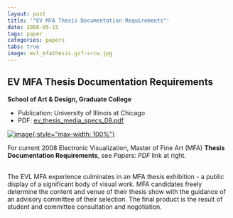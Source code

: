 ```yaml
---
layout: post
title: '"EV MFA Thesis Documentation Requirements"'
date: 2008-05-15
tags: paper
categories: papers
tabs: true
image: evl_mfathesis.gif-srcw.jpg
---
```


## EV MFA Thesis Documentation Requirements
**School of Art &amp; Design, Graduate College**
- Publication: University of Illinois at Chicago
- PDF: [ev_thesis_media_specs_08.pdf](/documents/ev_thesis_media_specs_08.pdf)


[![image](https://www.evl.uic.edu/output/originals/evl_mfathesis.gif-srcw.jpg){:style="max-width: 100%"}](https://www.evl.uic.edu/output/originals/evl_mfathesis.gif-srcw.jpg)

For current 2008 Electronic Visualization, Master of Fine Art (MFA) <strong>Thesis Documentation Requirements</strong>, see <em>Papers: PDF</em> link at right.<br><br>

The EVL MFA experience culminates in an MFA thesis exhibition - a public display of a significant body of visual work. MFA candidates freely determine the content and venue of their thesis show with the guidance of an advisory committee of their selection. The final product is the result of student and committee consultation and negotiation.